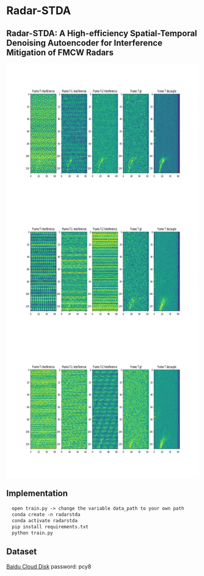 # Radar-STDA

## Radar-STDA: A High-efficiency Spatial-Temporal Denoising Autoencoder for Interference Mitigation of FMCW Radars

<img src="https://github.com/GuanRunwei/rd_map_temporal_spatial_denoising_autoencoder/blob/main/images/test2022726194946.png" width = "700" height = "360" alt="Interference mitigation example 1" align=center />

<img src="https://github.com/GuanRunwei/rd_map_temporal_spatial_denoising_autoencoder/blob/main/images/test202272619499.png" width = "700" height = "360" alt="Interference mitigation example 2" align=center />

<img src="https://github.com/GuanRunwei/rd_map_temporal_spatial_denoising_autoencoder/blob/main/images/test2022726195013.png" width = "700" height = "360" alt="Interference mitigation example 2" align=center />

## Implementation

      open train.py -> change the variable data_path to your own path
      conda create -n radarstda
      conda activate radarstda
      pip install requirements.txt
      python train.py
   
## Dataset

[Baidu Cloud Disk](https://pan.baidu.com/s/1rNwtoNxy4iw71WAQqI2FFQ) password: pcy8
